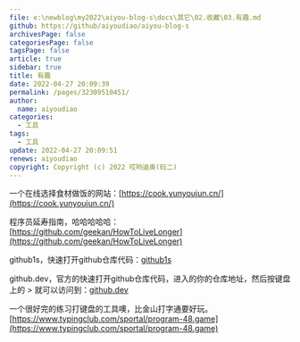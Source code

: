 ```yaml
---
file: e:\newblog\my2022\aiyou-blog-s\docs\其它\02.收藏\03.有趣.md
github: https://github/aiyoudiao/aiyou-blog-s
archivesPage: false
categoriesPage: false
tagsPage: false
article: true
sidebar: true
title: 有趣
date: 2022-04-27 20:09:39
permalink: /pages/32309510451/
author: 
  name: aiyoudiao
categories: 
  - 工具
tags: 
  - 工具
update: 2022-04-27 20:09:51
renews: aiyoudiao
copyright: Copyright (c) 2022 哎哟迪奥(码二)
---
```


一个在线选择食材做饭的网站：[https://cook.yunyoujun.cn/](https://cook.yunyoujun.cn/)

程序员延寿指南，哈哈哈哈哈：[https://github.com/geekan/HowToLiveLonger](https://github.com/geekan/HowToLiveLonger)

github1s，快速打开github仓库代码：[github1s](https://github1s.com/aiyoudiao/MaoDataStructures)

github.dev，官方的快速打开github仓库代码，进入的你的仓库地址，然后按键盘上的 > 就可以访问到：[github.dev](https://github.com/github/dev)

一个很好完的练习打键盘的工具噢，比金山打字通要好玩。[https://www.typingclub.com/sportal/program-48.game](https://www.typingclub.com/sportal/program-48.game)

